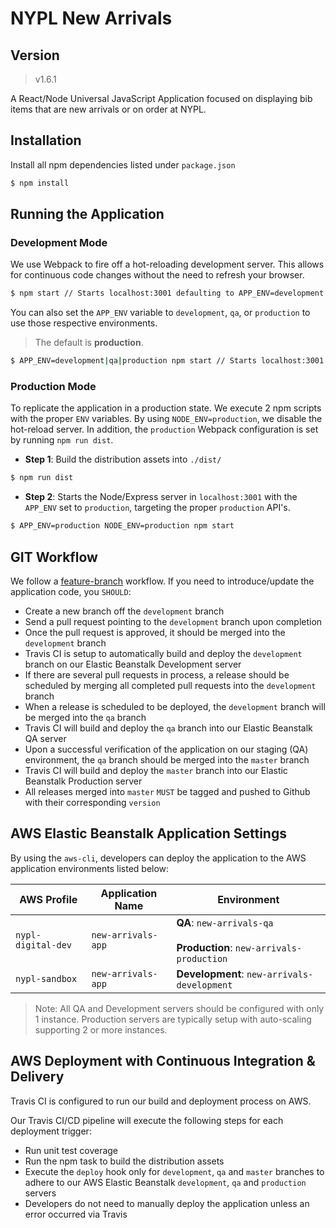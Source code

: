 # NYPL New Arrivals

## Version
> v1.6.1

A React/Node Universal JavaScript Application focused on displaying bib items that are new arrivals or on order at NYPL.

## Installation
Install all npm dependencies listed under `package.json`
```sh
$ npm install
```

## Running the Application
### Development Mode
We use Webpack to fire off a hot-reloading development server. This allows for continuous code changes without the need to refresh your browser.

```sh
$ npm start // Starts localhost:3001 defaulting to APP_ENV=development
```

You can also set the `APP_ENV` variable to `development`, `qa`, or `production` to use those respective environments.

> The default is **production**.

```sh
$ APP_ENV=development|qa|production npm start // Starts localhost:3001 with set APP_ENV
```

### Production Mode
To replicate the application in a production state. We execute 2 npm scripts with the proper `ENV` variables. By using `NODE_ENV=production`, we disable the hot-reload server. In addition, the `production` Webpack configuration is set by running `npm run dist`.

* **Step 1**: Build the distribution assets into `./dist/`
```sh
$ npm run dist
```

* **Step 2**: Starts the Node/Express server in `localhost:3001` with the `APP_ENV` set to `production`, targeting the proper `production` API's.
```sh
$ APP_ENV=production NODE_ENV=production npm start
```

## GIT Workflow
We follow a [feature-branch](https://www.atlassian.com/git/tutorials/comparing-workflows/feature-branch-workflow) workflow. If you need to introduce/update the application code, you `SHOULD`:

* Create a new branch off the `development` branch
* Send a pull request pointing to the `development` branch upon completion
* Once the pull request is approved, it should be merged into the `development` branch
* Travis CI is setup to automatically build and deploy the `development` branch on our Elastic Beanstalk Development server
* If there are several pull requests in process, a release should be scheduled by merging all completed pull requests into the `development` branch
* When a release is scheduled to be deployed, the `development` branch will be merged into the `qa` branch
* Travis CI will build and deploy the `qa` branch into our Elastic Beanstalk QA server
* Upon a successful verification of the application on our staging (QA) environment, the `qa` branch should be merged into the `master` branch
* Travis CI will build and deploy the `master` branch into our Elastic Beanstalk Production server
* All releases merged into `master` `MUST` be tagged and pushed to Github with their corresponding `version`

## AWS Elastic Beanstalk Application Settings
By using the `aws-cli`, developers can deploy the application to the AWS application environments listed below:

| AWS Profile | Application Name | Environment |
|---|---|---|
| `nypl-digital-dev` | `new-arrivals-app` | **QA**: `new-arrivals-qa` <br><br> **Production**: `new-arrivals-production` |
| `nypl-sandbox` | `new-arrivals-app` | **Development**: `new-arrivals-development` |

> Note: All QA and Development servers should be configured with only 1 instance. Production servers are typically setup with auto-scaling supporting 2 or more instances.

## AWS Deployment with Continuous Integration & Delivery
Travis CI is configured to run our build and deployment process on AWS.

Our Travis CI/CD pipeline will execute the following steps for each deployment trigger:
* Run unit test coverage
* Run the npm task to build the distribution assets
* Execute the `deploy` hook only for `development`, `qa` and `master` branches to adhere to our AWS Elastic Beanstalk `development`, `qa` and `production` servers
* Developers do not need to manually deploy the application unless an error occurred via Travis
